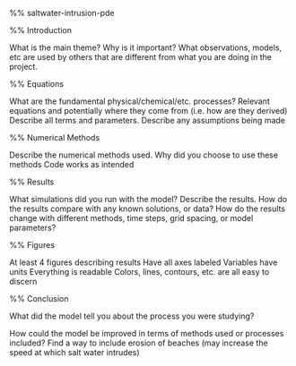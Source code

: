 %% saltwater-intrusion-pde

%% Introduction

What is the main theme? Why is it important?
What observations, models, etc are used by others that are different from what you are doing in the project.

%% Equations

What are the fundamental physical/chemical/etc. processes?
Relevant equations and potentially where they come from (i.e. how are they derived)
Describe all terms and parameters. 
Describe any assumptions being made

%% Numerical Methods

Describe the numerical methods used.
Why did you choose to use these methods
Code works as intended

%% Results

What simulations did you run with the model?
Describe the results.
How do the results compare with any known solutions, or data?
How do the results change with different methods, time steps, grid spacing, or model parameters?

%% Figures

At least 4 figures describing results 
Have all axes labeled
Variables have units
Everything is readable
Colors, lines, contours, etc. are all easy to discern

%% Conclusion

What did the model tell you about the process you were studying?

How could the model be improved in terms of methods used or processes included? 
Find a way to include erosion of beaches (may increase the speed at which salt water intrudes)
